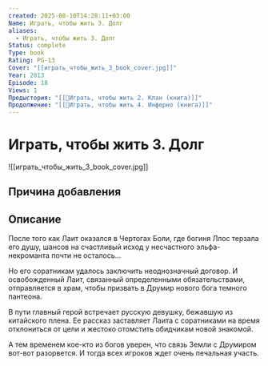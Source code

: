 ```yaml
---
created: 2025-08-10T14:28:11+03:00
Name: Играть, чтобы жить 3. Долг
aliases:
  - Играть, чтобы жить 3. Долг
Status: complete
Type: book
Rating: PG-13
Cover: "[[играть_чтобы_жить_3_book_cover.jpg]]"
Year: 2013
Episode: 18
Views: 1
Предыстория: "[[📘Играть, чтобы жить 2. Клан (книга)]]"
Продолжение: "[[📘Играть, чтобы жить 4. Инферно (книга)]]"
---
```


# Играть, чтобы жить 3. Долг

![[играть_чтобы_жить_3_book_cover.jpg]]






## Причина добавления




## Описание

После того как Лаит оказался в Чертогах Боли, где богиня Ллос терзала его душу, шансов на счастливый исход у несчастного эльфа-некроманта почти не осталось...

Но его соратникам удалось заключить неоднозначный договор. И освобожденный Лаит, связанный определенными обязательствами, отправляется в храм, чтобы призвать в Друмир нового бога темного пантеона.

В пути главный герой встречает русскую девушку, бежавшую из китайского плена. Ее рассказ заставляет Лаита с соратниками на время отклониться от цели и жестоко отомстить обидчикам новой знакомой.

А тем временем кое-кто из богов уверен, что связь Земли с Друмиром вот-вот разорвется. И тогда всех игроков ждет очень печальная участь.
